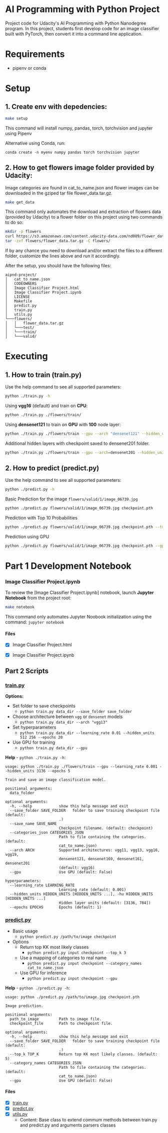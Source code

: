 # AI Programming with Python Project

Project code for Udacity's AI Programming with Python Nanodegree program. In this project, students first develop code for an image classifier built with PyTorch, then convert it into a command line application.

# Requirements
- pipenv or conda


# Setup
## 1. Create env with depedencies:
```bash
make setup
```
This command will install numpy, pandas, torch, torchvision and jupyter using Pipenv


Alternative using Conda, run:
```
conda create -n myenv numpy pandas torch torchvision jupyter
```


## 2. How to get flowers image folder provided by Udacity:

Image categories are found in cat_to_name.json and flower images can be downloaded in the gziped tar file flower_data.tar.gz.

```bash
make get_data
```

This command only automates the download and extraction of flowers data (provided by Udacity) to a flower folder on this project using two commands to do so:
```bash
mkdir -p flowers
curl https://s3.amazonaws.com/content.udacity-data.com/nd089/flower_data.tar.gz -o flowers/flower_data.tar.gz
tar -zxf flowers/flower_data.tar.gz -C flowers/
```

If by any chance you need to download and/or extract the files to a different folder, customize the lines above and run it accordingly.

After the setup, you should have the following files:
```
aipnd-project/
│   cat_to_name.json
│   CODEOWNERS
│   Image Classifier Project.html
│   Image Classifier Project.ipynb
│   LICENSE
│   Makefile
│   predict.py
│   train.py
│   utils.py
└───flowers/
│   │   flower_data.tar.gz
│   └───test/
│   └───train/
│   └───valid/
```

# Executing

## 1. How to train (train.py)

Use the help command to see all supported parameters:
```bash
python ./train.py -h
```

Using **vgg16** (default) and train on **CPU**:
```bash
python ./train.py ./flowers/train/
```

Using **densenet121** to train on **GPU** with **100** node layer:
```bash
python ./train.py ./flowers/train --gpu --arch "densenet121" --hidden_units 100 --epochs 5
```

Additional hidden layers with checkpoint saved to densenet201 folder.
```bash
python ./train.py ./flowers/train --gpu --arch=densenet201 --hidden_units 1280 640 --save_folder densenet201
```

## 2. How to predict (predict.py)

Use the help command to see all supported parameters:
```bash
python ./predict.py -h
```

Basic Prediction for the image `flowers/valid/1/image_06739.jpg`
```bash
python ./predict.py flowers/valid/1/image_06739.jpg checkpoint.pth
```

Prediction with Top 10 Probabilities
```bash
python ./predict.py flowers/valid/1/image_06739.jpg checkpoint.pth --top_k 10
```

Prediction using GPU
```bash
python ./predict.py flowers/valid/1/image_06739.jpg checkpoint.pth --gpu
```

# Part 1 Development Notebook

### Image Classifier Project.ipynb

To review the  [Image Classifier Project.ipynb] notebook, launch **Jupyter Notebook** from the project root:

```bash
make notebook
```
This command only automates Jupyter Noobook initialization using the command: `jupyter notebook`


#### Files
- [x] Image Classifier Project.html
- [x] Image Classifier Project.ipynb


## Part 2 Scripts

### [train.py](train.py)

**Options:**

- Set folder to save checkpoints
    - `python train.py data_dir --save_folder save_folder`
- Choose architecture between `vgg` or `densenet` models
    - `python train.py data_dir --arch "vgg13"`
- Set hyperparameters
    - `python train.py data_dir --learning_rate 0.01 --hidden_units 512 256 --epochs 20`
- Use GPU for training
    - `python train.py data_dir --gpu`

**Help** - `python ./train.py -h`:
```plain
usage: python ./train.py ./flowers/train --gpu --learning_rate 0.001 --hidden_units 3136 --epochs 5

Train and save an image classification model.

positional arguments:
  data_folder

optional arguments:
  -h, --help            show this help message and exit
  --save_folder SAVE_FOLDER   folder to save training checkpoint file (default:
                        .)
  --save_name SAVE_NAME
                        Checkpoint filename. (default: checkpoint)
  --categories_json CATEGORIES_JSON
                        Path to file containing the categories. (default:
                        cat_to_name.json)
  --arch ARCH           Supported architectures: vgg11, vgg13, vgg16, vgg19,
                        densenet121, densenet169, densenet161, densenet201
                        (default: vgg16)
  --gpu                 Use GPU (default: False)

hyperparameters:
  --learning_rate LEARNING_RATE
                        Learning rate (default: 0.001)
  --hidden_units HIDDEN_UNITS [HIDDEN_UNITS ...], -hu HIDDEN_UNITS [HIDDEN_UNITS ...]
                        Hidden layer units (default: [3136, 784])
  --epochs EPOCHS       Epochs (default: 1)
```

### [predict.py](predict.py)

- Basic usage
    - `python predict.py /path/to/image checkpoint`
- Options
    - Return top KK most likely classes
        - `python predict.py input checkpoint --top_k 3`
    - Use a mapping of categories to real name
        - `python predict.py input checkpoint --category_names cat_to_name.json`
    - Use GPU for inference
        - `python predict.py input checkpoint --gpu`

**Help** - `python ./predict.py -h`:
```plain
usage: python ./predict.py /path/to/image.jpg checkpoint.pth

Image prediction.

positional arguments:
  path_to_image         Path to image file.
  checkpoint_file       Path to checkpoint file.

optional arguments:
  -h, --help            show this help message and exit
  --save_folder SAVE_FOLDER   folder to save training checkpoint file (default:
                        .)
  --top_k TOP_K         Return top KK most likely classes. (default: 5)
  --category_names CATEGORIES_JSON
                        Path to file containing the categories. (default:
                        cat_to_name.json)
  --gpu                 Use GPU (default: False)
```

#### Files
- [x] [train.py](train.py)
- [x] [predict.py](predict.py)
- [x] [utils.py](utils.py)
  - Content: Base class to extend commum methods between train.py and predict.py and arguments parsers classes
